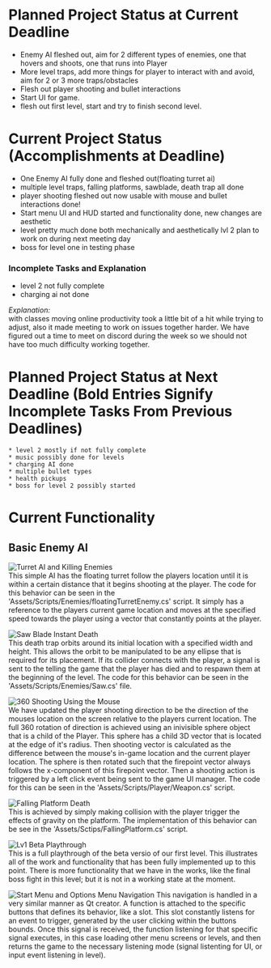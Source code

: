 # Planned Project Status at Current Deadline  
* Enemy AI fleshed out, aim for 2 different types of enemies, one that hovers and shoots, one that runs into Player
* More level traps, add more things for player to interact with and avoid, aim for 2 or 3 more traps/obstacles
* Flesh out player shooting and bullet interactions
* Start UI for game.
* flesh out first level, start and try to finish second level.  

# Current Project Status (Accomplishments at Deadline)  
* One Enemy AI fully done and fleshed out(floating turret ai)
* multiple level traps, falling platforms, sawblade, death trap all done
* player shooting fleshed out now usable with mouse and bullet interactions done!
* Start menu UI and HUD started and functionality done, new changes are aesthetic
* level pretty much done both mechanically and aesthetically lvl 2 plan to work on during next meeting day
* boss for level one in testing phase

### Incomplete Tasks and Explanation  
  * level 2 not fully complete
  * charging ai not done


  *Explanation:*  
     with classes moving online productivity took a little bit of a hit while trying to adjust, also it made meeting to work on issues together harder. We have figured out a time to meet on discord during the week so we should not have too much difficulty working together.

# Planned Project Status at Next Deadline (Bold Entries Signify Incomplete Tasks From Previous Deadlines)
    * level 2 mostly if not fully complete
    * music possibly done for levels
    * charging AI done
    * multiple bullet types
    * health pickups
    * boss for level 2 possibly started
    
# Current Functionality  
## Basic Enemy AI
![Turret AI and Killing Enemies](https://github.com/OdinsWrath/NightmareHymn_Development/tree/master/Deadline_GIFs/TurretAI_BulletInteraction.gif)   
This simple AI has the floating turret follow the players location until it is within a certain distance that it begins shooting at the player. The code for this behavior can be seen in the 'Assets/Scripts/Enemies/floatingTurretEnemy.cs' script. It simply has a reference to the players current game location and moves at the specified speed towards the player using a vector that constantly points at the player.  

![Saw Blade Instant Death](https://github.com/OdinsWrath/NightmareHymn_Development/tree/master/Deadline_GIFs/RotatingInstantDeathTrap.gif)  
This death trap orbits around its initial location with a specified width and height. This allows the orbit to be manipulated to be any ellipse that is required for its placement. If its collider connects with the player, a signal is sent to the telling the game that the player has died and to respawn them at the beginning of the level. The code for this behavior can be seen in the 'Assets/Scripts/Enemies/Saw.cs' file.  

![360 Shooting Using the Mouse](https://github.com/OdinsWrath/NightmareHymn_Development/tree/master/Deadline_GIFs/FullDirectionalShooting.gif)   
We have updated the player shooting direction to be the direction of the mouses location on the screen relative to the players current location. The full 360 rotation of direction is achieved using an inivisible sphere object that is a child of the Player. This sphere has a child 3D vector that is located at the edge of it's radius. Then shooting vector is calculated as the difference between the mouse's in-game location and the current player location. The sphere is then rotated such that the firepoint vector always follows the x-component of this firepoint vector. Then a shooting action is triggered by a left click event being sent to the game UI manager. The code for this can be seen in the 'Assets/Scripts/Player/Weapon.cs' script.  


![Falling Platform Death](https://github.com/OdinsWrath/NightmareHymn_Development/tree/master/Deadline_GIFs/FallingPlatform.gif)   
This is achieved by simply making collision with the player trigger the effects of gravity on the platform. The implementation of this behavior can be see in the 'Assets/Sctips/FallingPlatform.cs' script.  


![Lv1 Beta Playthrough](https://github.com/OdinsWrath/NightmareHymn_Development/tree/master/Deadline_GIFs/DiscoInferno_Lv1_FullRunthrough.gif)  
This is a full playthrough of the beta versio of our first level. This illustrates all of the work and functionality that has been fully implemented up to this point. There is more functionality that we have in the works, like the final boss fight in this level; but it is not in a working state at the moment.  

![Start Menu and Options Menu Navigation](https://github.com/OdinsWrath/NightmareHymn_Development/tree/master/Deadline_GIFs/MenuNavigation.gif) 
This navigation is handled in a very similar manner as Qt creator. A function is attached to the specific buttons that defines its behavior, like a slot. This slot constantly listens for an event to trigger, generated by the user clicking within the buttons bounds. Once this signal is received, the function listening for that specific signal executes, in this case loading other menu screens or levels, and then returns the game to the necessary listening mode (signal listenting for UI, or input event listening in level).  
